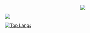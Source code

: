 <div align= "center">
    <img src="https://capsule-render.vercel.app/api?type=waving&color=0:ffcccc,100:ffbdbd&height=180&text=Sua's%20Github&animation=fadeIn&fontColor=ffffff&fontSize=60" />
    </div>
    <div style="text-align: left;">
<!--     <h2 style="border-bottom: 1px solid #d8dee4; color: #282d33;"> 🛠️ Tech Stacks </h2> <br> 
    <div style="margin: ; text-align: left;" "text-align: left;"> </div>
    </div>
    <div style="text-align: left;">
    <h2 style="border-bottom: 1px solid #d8dee4; color: #282d33;"> 🧑‍💻 Contact me </h2> <br> 
    <div style="text-align: left;"> <a href=https://ys0v9.notion.site/> <img src="https://img.shields.io/badge/Notion-000000?style=for-the-badge&logo=Notion&logoColor=white&link=https://ys0v9.notion.site/"> </a> 
          </div>  <br> 
    <div style="text-align: left;">  </div>  
    </div> 
    <div style="text-align: left;">  -->

![](https://komarev.com/ghpvc/?username=ys0v9&color=ffcccc)

[![Top Langs](https://github-readme-stats.vercel.app/api/top-langs/?username=ys0v9&count=10&layout=compact&title_color=FF69B4&text_color=282d33&bg_color=FFFFFF&border_color=ffcccc)](https://github.com/ys0v9)

